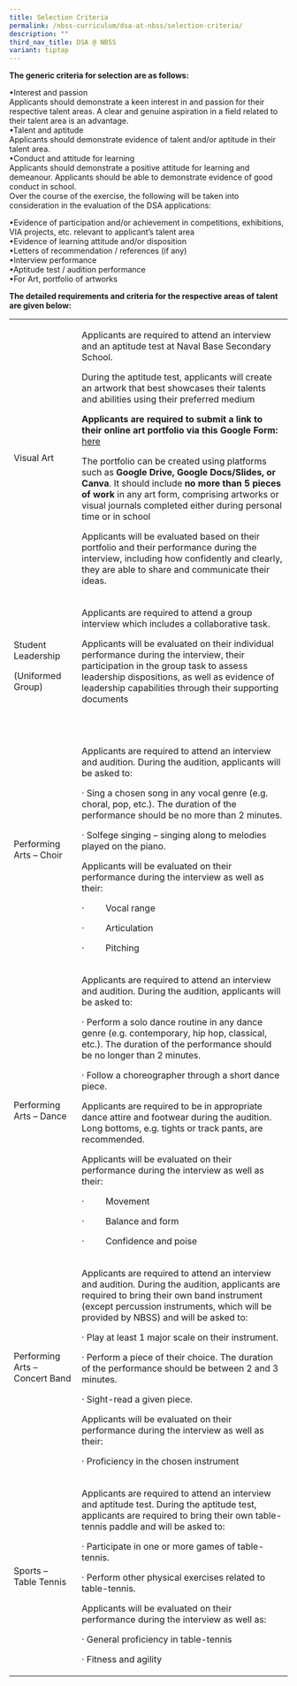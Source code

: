 ```yaml
---
title: Selection Criteria
permalink: /nbss-curriculum/dsa-at-nbss/selection-criteria/
description: ""
third_nav_title: DSA @ NBSS
variant: tiptap
---
```

<p></p>
<p><strong>The generic criteria for selection are as follows:</strong>
</p>
<p>•Interest and passion
<br>Applicants should demonstrate a keen interest in and passion for their
respective talent areas. A clear and genuine aspiration in a field related
to their talent area is an advantage.
<br>•Talent and aptitude
<br>Applicants should demonstrate evidence of talent and/or aptitude in their
talent area.
<br>•Conduct and attitude for learning
<br>Applicants should demonstrate a positive attitude for learning and demeanour.
Applicants should be able to demonstrate evidence of good conduct in school.
<br>Over the course of the exercise, the following will be taken into consideration
in the evaluation of the DSA applications:</p>
<p>•Evidence of participation and/or achievement in competitions, exhibitions,
VIA projects, etc. relevant to applicant’s talent area
<br>•Evidence of learning attitude and/or disposition
<br>•Letters of recommendation / references (if any)
<br>•Interview performance
<br>•Aptitude test / audition performance
<br>•For Art, portfolio of artworks</p>
<p><strong>The detailed requirements and criteria for the respective areas of talent are given below:</strong> 
<br>
</p>
<table style="minWidth: 50px">
<colgroup>
<col>
<col>
</colgroup>
<tbody>
<tr>
<td rowspan="1" colspan="1">
<p>Visual Art</p>
</td>
<td rowspan="1" colspan="1">
<p>Applicants are required to attend an interview and an aptitude test at
Naval Base Secondary School.</p>
<p>During the aptitude test, applicants will create an artwork that best
showcases their talents and abilities using their preferred medium</p>
<p><strong>Applicants are required to submit a link to their online art portfolio via this Google Form: </strong>
<a href="https://tinyurl.com/nbssartdsa" rel="noopener nofollow" target="_blank">here</a>
</p>
<p>The portfolio can be created using platforms such as <strong>Google Drive, Google Docs/Slides, or Canva</strong>.
It should include <strong>no more than 5 pieces of work</strong> in any art
form, comprising artworks or visual journals completed either during personal
time or in school&nbsp;</p>
<p>Applicants will be evaluated based on their portfolio and their performance
during the interview, including how confidently and clearly, they are able
to share and communicate their ideas.</p>
</td>
</tr>
<tr>
<td rowspan="1" colspan="1">
<p>Student Leadership</p>
<p>(Uniformed Group)</p>
</td>
<td rowspan="1" colspan="1">
<p>Applicants are required to attend a group interview which includes a collaborative
task.&nbsp;</p>
<p>Applicants will be evaluated on their individual performance during the
interview, their participation in the group task to assess leadership dispositions,
as well as evidence of leadership capabilities through their supporting
documents</p>
<p>&nbsp;</p>
</td>
</tr>
<tr>
<td rowspan="1" colspan="1">
<p>Performing Arts – Choir</p>
</td>
<td rowspan="1" colspan="1">
<p>Applicants are required to attend an interview and audition. During the
audition, applicants will be asked to:</p>
<p>· Sing a chosen song in any vocal genre (e.g. choral, pop, etc.). The
duration of the performance should be no more than 2 minutes.</p>
<p>·&nbsp;Solfege singing – singing along to melodies played on the piano.&nbsp;</p>
<p>Applicants will be evaluated on their performance during the interview
as well as their:</p>
<p>·&nbsp;&nbsp;&nbsp;&nbsp;&nbsp;&nbsp;&nbsp;&nbsp; Vocal range</p>
<p>·&nbsp;&nbsp;&nbsp;&nbsp;&nbsp;&nbsp;&nbsp;&nbsp; Articulation</p>
<p>·&nbsp;&nbsp;&nbsp;&nbsp;&nbsp;&nbsp;&nbsp;&nbsp; Pitching</p>
</td>
</tr>
<tr>
<td rowspan="1" colspan="1">
<p>Performing Arts – Dance</p>
</td>
<td rowspan="1" colspan="1">
<p>Applicants are required to attend an interview and audition. During the
audition, applicants will be asked to:</p>
<p>·&nbsp;Perform a solo dance routine in any dance genre (e.g. contemporary,
hip hop, classical, etc.). The duration of the performance should be no
longer than 2 minutes.</p>
<p>·&nbsp;Follow a choreographer through a short dance piece.&nbsp;</p>
<p>Applicants are required to be in appropriate dance attire and footwear
during the audition. Long bottoms, e.g. tights or track pants, are recommended.&nbsp;</p>
<p>Applicants will be evaluated on their performance during the interview
as well as their:</p>
<p>·&nbsp;&nbsp;&nbsp;&nbsp;&nbsp;&nbsp;&nbsp;&nbsp; Movement</p>
<p>·&nbsp;&nbsp;&nbsp;&nbsp;&nbsp;&nbsp;&nbsp;&nbsp; Balance and form</p>
<p>·&nbsp;&nbsp;&nbsp;&nbsp;&nbsp;&nbsp;&nbsp;&nbsp; Confidence and poise</p>
</td>
</tr>
<tr>
<td rowspan="1" colspan="1">
<p>Performing Arts – Concert Band</p>
</td>
<td rowspan="1" colspan="1">
<p>Applicants are required to attend an interview and audition. During the
audition, applicants are required to bring their own band instrument (except
percussion instruments, which will be provided by NBSS) and will be asked
to:</p>
<p>·&nbsp;Play at least 1 major scale on their instrument.</p>
<p>·&nbsp;Perform a piece of their choice. The duration of the performance
should be between 2 and 3 minutes.</p>
<p>·&nbsp;Sight-read a given piece.&nbsp;</p>
<p>Applicants will be evaluated on their performance during the interview
as well as their:</p>
<p>·&nbsp;Proficiency in the chosen instrument</p>
</td>
</tr>
<tr>
<td rowspan="1" colspan="1">
<p>Sports – Table Tennis</p>
</td>
<td rowspan="1" colspan="1">
<p>Applicants are required to attend an interview and aptitude test. During
the aptitude test, applicants are required to bring their own table-tennis
paddle and will be asked to:</p>
<p>·&nbsp;Participate in one or more games of table-tennis.</p>
<p>·&nbsp;Perform other physical exercises related to table-tennis.&nbsp;</p>
<p>Applicants will be evaluated on their performance during the interview
as well as:</p>
<p>·&nbsp;General proficiency in table-tennis</p>
<p>·&nbsp;Fitness and agility</p>
</td>
</tr>
</tbody>
</table>
<p></p>
<p></p>
<p></p>
<p></p>
<p></p>